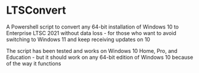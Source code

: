 # LTSConvert
A Powershell script to convert any 64-bit installation of Windows 10 to Enterprise LTSC 2021 without data loss - for those who want to avoid switching to Windows 11 and keep receiving updates on 10

The script has been tested and works on Windows 10 Home, Pro, and Education - but it should work on any 64-bit edition of Windows 10 because of the way it functions
